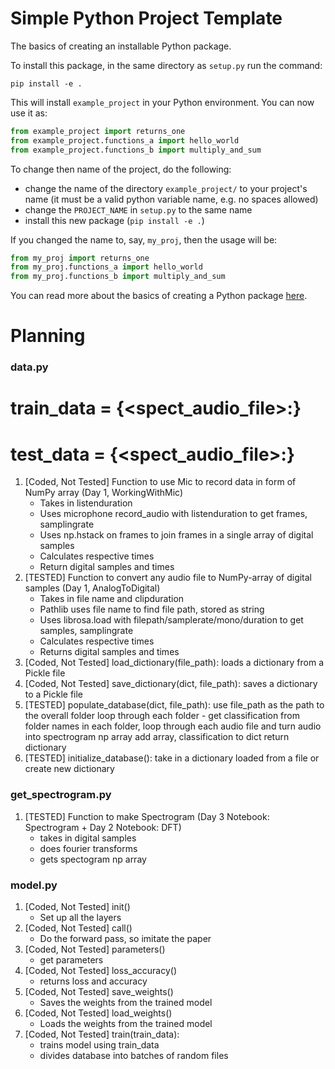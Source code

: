 # Simple Python Project Template

The basics of creating an installable Python package.

To install this package, in the same directory as `setup.py` run the command:

```shell
pip install -e .
```

This will install `example_project` in your Python environment. You can now use it as:

```python
from example_project import returns_one
from example_project.functions_a import hello_world
from example_project.functions_b import multiply_and_sum
```

To change then name of the project, do the following:
   - change the name of the directory `example_project/` to your project's name (it must be a valid python variable name, e.g. no spaces allowed)
   - change the `PROJECT_NAME` in `setup.py` to the same name
   - install this new package (`pip install -e .`)

If you changed the name to, say, `my_proj`, then the usage will be:

```python
from my_proj import returns_one
from my_proj.functions_a import hello_world
from my_proj.functions_b import multiply_and_sum
```

You can read more about the basics of creating a Python package [here](https://www.pythonlikeyoumeanit.com/Module5_OddsAndEnds/Modules_and_Packages.html).


# Planning

### data.py

   # train_data = {<spect_audio_file>:<classification>}
   # test_data = {<spect_audio_file>:<classification>}
   1. [Coded, Not Tested] Function to use Mic to record data in form of NumPy array (Day 1, WorkingWithMic)
      * Takes in listenduration
      * Uses microphone record_audio with listenduration to get frames, samplingrate
      * Uses np.hstack on frames to join frames in a single array of digital samples
      * Calculates respective times
      * Return digital samples and times
   2. [TESTED] Function to convert any audio file to NumPy-array of digital samples (Day 1, AnalogToDigital)
      * Takes in file name and clipduration
      * Pathlib uses file name to find file path, stored as string
      * Uses librosa.load with filepath/samplerate/mono/duration to get samples, samplingrate
      * Calculates respective times
      * Returns digital samples and times
   3. [Coded, Not Tested] load_dictionary(file_path):
      loads a dictionary from a Pickle file
   4. [Coded, Not Tested] save_dictionary(dict, file_path):
      saves a dictionary to a Pickle file
   5. [TESTED] populate_database(dict, file_path):
      use file_path as the path to the overall folder
      loop through each folder - get classification from folder names
      in each folder, loop through each audio file and turn audio into spectrogram np array
      add array, classification to dict
      return dictionary
   6. [TESTED] initialize_database():
      take in a dictionary loaded from a file or create new dictionary

### get_spectrogram.py
   1. [TESTED] Function to make Spectrogram (Day 3 Notebook: Spectrogram + Day
    2 Notebook: DFT)
      * takes in digital samples
      * does fourier transforms
      * gets spectogram np array

### model.py
   1. [Coded, Not Tested] init() 
      * Set up all the layers
   2. [Coded, Not Tested] call()
      * Do the forward pass, so imitate the paper
   3. [Coded, Not Tested] parameters()
      * get parameters
   4. [Coded, Not Tested] loss_accuracy()
      * returns loss and accuracy
   5. [Coded, Not Tested] save_weights()
      * Saves the weights from the trained model
   6. [Coded, Not Tested] load_weights()
      * Loads the weights from the trained model
   7. [Coded, Not Tested] train(train_data):
      * trains model using train_data
      * divides database into batches of random files
